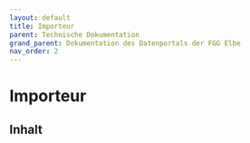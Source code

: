 ```yaml
---
layout: default
title: Importeur
parent: Technische Dokumentation
grand_parent: Dokumentation des Datenportals der FGG Elbe
nav_order: 2
---
```


# Importeur

## Inhalt